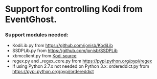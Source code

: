 ﻿# Support for controlling Kodi from EventGhost.

### Support modules needed:
- KodiLib.py from https://github.com/jonisb/KodiLib
- SSDPLib.py from https://github.com/jonisb/SSDPLib
- xbmcclient.py from [Kodi source](https://github.com/xbmc/xbmc/blob/master/tools/EventClients/lib/python/xbmcclient.py )
- regex.py and _regex_core.py from https://pypi.python.org/pypi/regex
- If using Python 2.7.x not needed on Python 3.x:
    ordereddict.py from https://pypi.python.org/pypi/ordereddict

